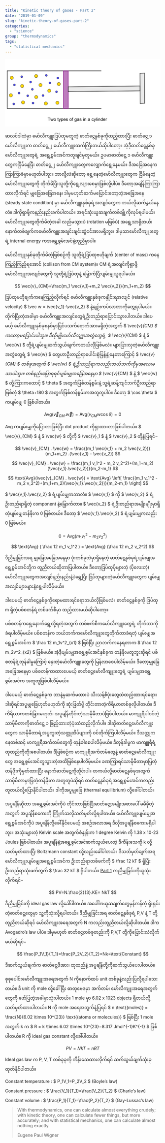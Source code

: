 ```yaml
---
title: "Kinetic theory of gases - Part 2"
date: "2019-01-09"
slug: "kinetic-theory-of-gases-part-2"
categories: 
  - "science"
group: "thermodynamics"
tags: 
  - "statistical mechanics"
---
```


![](images/Two-gases-in-a-cylinder-1024x447.png)

ဆလင်ဒါထဲမှာ မော်လီကျူးဒြပ်ထုမတူတဲ့ ဓာတ်ငွေ့နှစ်ခုကိုထည့်ထားပြီး ဓာတ်ငွေ့ ၁ မော်လီကျူးက ဓာတ်ငွေ့ ၂ မော်လီကျူးထက်ကြီးတယ်ဆိုပါတော့။ အဲ့ဒီ့ဓာတ်ငွေ့နှစ်ခုမော်လီကျူးတွေရဲ့ အရွေ့စွမ်းအင်ကတူချင်မှတူမယ်။ ဥပမာဓာတ်ငွေ့ ၁ မော်လီကျူးတွေကငြိမ်နေပြီး ဓာတ်ငွေ့ ၂ မော်လီကျူးတွေကလျှောက်ရွေ့နေမယ်။ ဒီအခြေအနေက ကြာကြာခံမှာမဟုတ်ပါဘူး။ ဘာလို့လဲဆိုတော့ ရွေ့နေတဲ့မော်လီကျူးတွေက ငြိမ်နေတဲ့မော်လီကျူးတွေကို တိုက်မိပြီးသူတို့ကိုရွေ့လျားစေမှာဖြစ်လို့ပါပဲ။ ဒီတော့အချိန်ကြာကြာထားလိုက်ရင် မျှခြေအခြေအနေ၊ ဒါမှမဟုတ်ဆက်မပြောင်းတော့တဲ့အခြေအနေ (steady state condition) မှာ မော်လီကျူးနှစ်ခုရဲ့အလျင်တွေက ဘယ်လိုဆက်နွယ်နေလဲ။ ဒါကိုရှာဖို့ကနည်းနည်းခက်ပါတယ်။ အရင်ဆုံးယူဆချက်တစ်ချို့ကိုလုပ်ရပါမယ်။ မော်လီကျူးတွေတိုက်မိတဲ့အခါ လည်မသွားပဲ (rotation မဖြစ်ပဲ) အရွေ့သာရှိတယ်၊ နောက်တစ်ချက်ကမော်လီကျူးအချင်းချင်းဆွဲငင်အားမရှိဘူး။ ဒါမှသာမော်လီကျူးတွေရဲ့ internal energy ကအရွေ့စွမ်းအင်နဲ့တူညီမှာပါ။

မော်လီကျူးနှစ်ခုတိုက်မိတဲ့ဖြစ်စဉ်ကို သူတို့ရဲ့ဒြပ်ထုဗဟိုချက် (center of mass) ကနေကြည့်ကြည့်ရအောင် (collison from CM system)။ CM ရဲ့အလျင်ကိုရှာဖို့ မော်လီကျူးအလျင်တွေကို သူတို့ရဲ့ဒြပ်ထုနဲ့ မြှောက်ပြီ:ပျမ်းမျှယူရပါမယ်။

$$
\vec{v}_{CM}=\frac{m_1 \vec{v_1}+m_2 \vec{v_2}}{m_1+m_2} 
$$

ဒြပ်ထုဗဟိုချက်ကနေကြည့်လိုက်ရင် မော်လီကျူးနှစ်ခုကနှိုင်းရအလျင် (relative velocity) $ \vec w = \vec{v_1}-\vec{v_2} $ နဲ့ချဉ်းကပ်လာတာကိုတွေ့ရပါမယ်။ တိုက်ပြီ:တဲ့အခါမှာ မော်လီကျူးအလျင်တွေရဲ့ဦးတည်ရာပြောင်းသွားပါတယ်။ ဒါပေမယ့် မော်လီကျူးနှစ်ခုစနစ်မှာပြင်ပသက်ရောက်အားမရှိတဲ့အတွက် $ \vec{v}_{CM} $ ကတော့မပြောင်းပါဘူး။ ဒီလိုမျိုးမော်လီကျူးအတွဲတွေရဲ့  $ \vec{v}_{CM} $ နဲ့ $ \vec{w} $ တို့ရဲ့ပျမ်းမျှဆက်သွယ်ချက်ကဘယ်လိုဖြစ်မလဲ။ များပြားလှတဲ့မော်လီကျူးအတွဲတွေရဲ့ $ \vec{w} $ တွေဟာဦးတည်ရာပေါင်းစုံပြန့်နှံ့နေတာကြောင့် $ \vec{v}_{CM} $ တစ်ခုအတွက် $ \vec{w} $ ရဲ့ဦးတည်ရာကလည်းဘယ်ဘက်ကိုမှအလေးမသာပါဘူး။ တစ်နည်းပြောရရင်ပျမ်းမျှအခြေအနေမှာ $ \vec{v}_{CM} $ နဲ့ $ \vec{w} $ တို့ကြားကထောင့် $ \theta $ အတွက်ဖြစ်တန်စွမ်းနဲ့ သူ့ရဲ့ဆန့်ကျင်ဘက်ဦးတည်ရာဖြစ်တဲ့ $ \theta+180 $ အတွက်ဖြစ်တန်စွမ်းကအတူတူပါပဲ။ ဒီတော့ $ \cos \theta $ ကပျမ်းမျှ 0 ဖြစ်ပါတယ်။

$$
\text{Avg}(\vec{v}_{CM} . \vec{w})= \text{Avg}(v_{CM}w\cos \theta)=0 
$$

Avg ကပျမ်းမျှကိုပြောတာဖြစ်ပြီး dot product ကိုရှာထားတာဖြစ်ပါတယ်။ $ \vec{v}_{CM} $ နဲ့ $ \vec{w} $ တို့ကို $ \vec{v}_1 $ နဲ့ $ \vec{v}_2 $ တို့နဲ့ပြရင်−

$$ 
\vec{v}_{CM} . \vec{w} = \frac{(m_1 \vec{v_1} + m_2 \vec{v_2})}{m_1+m_2} .(\vec{v_1} - \vec{v_2}) 
$$

$$ 
\vec{v}_{CM} . \vec{w} = \frac{(m_1 v_1^2 - m_2 v_2^2)+(m_1+m_2)(\vec{v_1}.\vec{v_2})}{m_2-m_1} 
$$

$$
\text{Avg}(\vec{v}_{CM} . \vec{w}) = \text{Avg} \left[ \frac{(m_1 v_1^2 - m_2 v_2^2)+(m_1+m_2)(\vec{v_1}.\vec{v_2})}{m_2-m_1} \right]
$$

$ \vec{v_1}.\vec{v_2} $ ရဲ့ပျမ်းမျှကဘာလဲ။ $ \vec{v_1} $ ကို $ \vec{v_2} $ ရဲ့ ဦးတည်ရာရှိတဲ့ component နဲ့မြှောက်တာ။ $ \vec{v_2} $ ရဲ့ဦးတည်ရာအမျိုးမျိုးမှာရှိတဲ့ပျမ်းမျှတန်ဖိုးက 0 ဖြစ်တယ်။ ဒီတော့ $ \vec{v_1}.\vec{v_2} $ ရဲ့ပျမ်းမျှကလည်း 0 ဖြစ်မယ်။

$$ 
0 = \text{Avg}(m_1 v_1^2 - m_2 v_2^2) 
$$

$$ 
\text{Avg} ( \frac 12 m_1 v_1^2 ) = \text{Avg} (\frac 12 m_2 v_2^2) 
$$

ဒီညီမျှခြင်းအရ မျှခြေအခြေအနေမှာ ပုံးတစ်ခုထဲမှာရှိနေတဲ့ ဓာတ်ငွေ့နှစ်ခုရဲ့ပျမ်းမျှအရွေ့စွမ်းအင်တို့က တူညီတယ်ဆိုတာပြပါတယ်။ ဒီတော့ဒြပ်ထုပိုများတဲ့ (ပိုလေးတဲ့) မော်လီကျူးတွေကအလျင်နည်းနည်းနဲ့ပဲရွေ့ပြီး ဒြပ်ထုများတဲ့မော်လီကျူးတွေက ပျမ်းမျှအလျင်များများနဲ့ရွေ့ပါလိမ့်မယ်။

ဒါပေမယ့် ဓာတ်ငွေ့နှစ်ခုကိုရောမထားရင်ရောဘယ်လိုဖြစ်မလဲ။ ဓာတ်ငွေ့နှစ်ခုကို ဒြပ်ထု m ရှိတဲ့ပစ်စတန်ရဲ့တစ်ဖက်စီမှာ ထည့်ထားမယ်ဆိုပါတော့။

ပစ်စတန်ကရှေ့နောက်ရွေ့လို့ရတဲ့အတွက် တစ်ဖက်စီကမော်လီကျူးတွေရဲ့ တိုက်တာကိုခံရပါလိမ့်မယ်။ ပစ်စတန်က ဘယ်ဘက်ကမော်လီကျူးတွေတိုက်တာခံရတဲ့ ပျမ်းမျှအရွေ့စွမ်းအင်က $ \frac 12 m_1v^2_{x1} $ ဖြစ်ပြီး ညာဘက်ကနေရတာက $ \frac 12 m_2v^2_{x2} $ ဖြစ်မယ်။ အဲ့ဒီ့ပျမ်းမျှအရွေ့စွမ်းအင်နှစ်ခုက တန်ဖိုးမတူဘူးဆိုရင် ပစ်စတန်ရဲ့တုန်ခါမှုကြောင့် နှေးတဲ့မော်လီကျူးတွေကို မြန်လာစေပါလိမ့်မယ်။ ဒီတော့မျှခြေအခြေအနေမှာ ပစ်စတန်ကာထားပေမယ့် ဓာတ်ငွေ့မော်လီကျူးတွေရဲ့ ပျမ်းမျှအရွေ့စွမ်းအင်က အတူတူဖြစ်ပါလိမ့်မယ်။

ဒါပေမယ့် ဓာတ်ငွေ့နှစ်ခုက ဘာနဲ့မှဆက်မထားပဲ သီးသန့်စီပုံးတွေထဲထည့်ထားရင်ရော။ ဒါဆိုရင်အပူမျှခြေဟုတ်မဟုတ်ကို ဆုံးဖြတ်ဖို့ တိုင်းတာတဲ့ကိရိယာတစ်ခုလိုပါတယ်။ ဒီကိရိယာကတစ်ခြားမဟုတ်၊ အပူချိန်တိုင်းတဲ့သာမိုမီတာပဲဖြစ်ပါတယ်။ မာကျူရီပါဝင်တဲ့ သာမိုမီတာကိုဓာတ်ငွေ့ ၁ ဖြည့်ထားတဲ့ပုံးထဲထည့်လိုက်ပါ။ ဒါဆိုဓာတ်ငွေ့မော်လီကျူးတွေက သာမိုမီတာရဲ့အပူကူးတဲ့သတ္တုထိပ်ဖျားကို ဝင်တိုက်ကြပါလိမ့်မယ်။ ဒီသတ္တုကနေတစ်ဆင့် မာကျူရီအက်တမ်တွေကို တုန်ခါစေပါလိမ့်မယ်။ ဒီတုန်ခါမှုက မာကျူရီရဲ့ထုထည်ကိုတိုးစေပါတယ်။ ဒီဖြစ်စဉ်က မာကျူရီအက်တမ်တွေနဲ့ ဓာတ်ငွေ့မော်လီကျူးတွေ အရွေ့စွမ်းအင်တူသွားတဲ့အထိဖြစ်နေပါလိမ့်မယ်။ ခဏကြာရင်သာမိုမီတာမှာပြတဲ့ တန်ဖိုးကိုမှတ်ထားပြီး နောက်ဓာတ်ငွေ့ကိုတိုင်းပါ။ တကယ်လို့ဓာတ်ငွေ့နှစ်ခုအတွက် သာမိုမီတာမှာပြတဲ့တန်ဖိုးက အတူတူပဲဆိုရင် ဓာတ်ငွေ့နှစ်ခုရဲ့အရွေ့စွမ်းအင်ကလည်း တူတယ်လို့ပြောနိုင်ပါတယ်။ ဒါကိုအပူမျှခြေ (thermal equilibrium) လို့ခေါ်ပါတယ်။

အပူချိန်ဆိုတာ အရွေ့စွမ်းအင်ကိုပဲ တိုင်းတာဖြစ်ပြီးဓာတ်ငွေ့အမျိုးအစားပေါ် မမီခိုတဲ့အတွက် အပူချိန်စကေးကို ကြိုက်သလိုသတ်မှတ်လို့ရပါတယ်။ မော်လီကျူးပျမ်းမျှအရွေ့စွမ်းအင်ကိုပဲ အပူချိန်လို့ခေါ်နိုင်ပေမယ့် အစဉ်အလာအရ ဒီလိုအပူချိန်စကေးမရှိပါဘူး။ အသုံးများတဲ့ Kelvin scale အတွက်စံနှုန်းက 1 degree Kelvin ကို 1.38 x 10\-23 Joules ဖြစ်ပါတယ်။ အပူချိန်နဲ့အရွေ့စွမ်းအင်ဆက်သွယ်ပေးတဲ့ ဒီကိန်းသေကို k လို့သတ်မှတ်ထားပြီ: Boltzmann constant လို့လည်းခေါ်ပါတယ်။ ဒီသတ်မှတ်ချက်အရ မော်လီကျူးပျမ်းမျှအရွေ့စွမ်းအင်က ဦးတည်ရာတစ်ဖက်ကို $ \frac 12 kT $ ရှိပြီး ဦးတည်ရာသုံးဖက်တွက် $ \frac 32 kT $ ရှိပါတယ်။ [Part 1](http://theinlinaung.com/kinetic-theory-of-gases-1/) ကညီမျှခြင်းကိုယူသုံးလိုက်ရင်−

$$ 
PV=N.\frac{2}{3}.KE= NkT
$$

ဒီညီမျှခြင်းကို ideal gas law လို့ခေါ်ပါတယ်။ အပေါ်ကယူဆချက်တွေမှန်ကန်တဲ့ ရိုးရှင်းတဲ့ဓာတ်ငွေ့တွေမှာ သူ့ကိုသုံးလို့ရပါတယ်။ ဒီညီမျှခြင်းအရ ဓာတ်ငွေ့နှစ်ခုရဲ့ P,V နဲ့ T တို့တူညီတယ်ဆိုရင် မော်လီကျူးအရေအတွက် N ကလည်းတူညီတယ်လို့ဆိုပါတယ်။ ဒါက Avogadro’s law ပါပဲ။ ဒါမှမဟုတ် ဓာတ်ငွေ့တစ်ခုတည်းကို P,V,T တို့ကိုပြောင်းလဲလိုက်မယ်ဆိုရင်−

$$ 
\frac{P_1V_1}{T_1}=\frac{P_2V_2}{T_2}=Nk=\text{Constant}
$$

ဒီဆက်သွယ်ချက်က ဓာတ်ငွေ့ဖိအား၊ ထုထည်နဲ့ အပူချိန်တို့ကိုဆက်သွယ်ပေးပါတယ်။

စုစုပေါင်းမော်လီကျူးအရေအတွက် N ကိုနောက်ထပ် unit တစ်ခုနဲ့လည်းပြလို့ရပါသေးတယ်။ ဒီ unit ကို mole လို့ခေါ်ပြီး ဓာတုဗေဒမှာ အက်တမ်၊ မော်လီကျူးအရေအတွက်တွေကို ဖော်ပြတဲ့အခါမှာသုံးပါတယ်။ 1 mole မှာ 6.02 x 1023 objects ရှိတယ်လို့သတ်မှတ်ထားပါတယ်။ N ကို mole အရေအတွက်နဲ့ပြရင် $ n \text{(moles)} = \frac{N}{6.02 \times 10^{23}} \text{(atoms or molecules)} $ ဖြစ်ပြီး 1 mole အတွက် k က $ R = k \times 6.02 \times 10^{23}=8.317 Jmol^{-1}K^{-1} $ ဖြစ်ပါတယ်။ R ကို ideal gas constant လို့ခေါ်ပါတယ်။

$$ 
PV=NkT=nRT
$$

Ideal gas law က P, V, T တစ်ခုခုကို ကိန်းသေထားလိုက်ရင် ဆက်သွယ်ချက်သုံးခုထုတ်နိုင်ပါတယ်။

Constant temperature : $ P_1V_1=P_2V_2 $ (Boyle’s law)

Constant pressure : $ \frac{V_1}{T_1}=\frac{V_2}{T_2} $ (Charle’s law)

Constant volume : $ \frac{P_1}{T_1}=\frac{P_2}{T_2} $ (Gay-Lussac’s law)

> With thermodynamics, one can calculate almost everything crudely; with kinetic theory, one can calculate fewer things, but more accurately; and with statistical mechanics, one can calculate almost nothing exactly.
> 
> Eugene Paul Wigner
